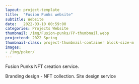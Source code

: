 ```yaml
---
layout: project-template
title:  "Fusion Punks website"
subtitle: Website
date:   2022-03-10 00:59:00
categories: Projects Website
thumbnail: /img/Fusion-punks/FP-thumbnail.webp
projectend: 2022 Spring
thumbnail-class: project-thumbnail-container block-size-m
images:
- /img/poker/
---
```


Fusion Punks
NFT creation service.

Branding design - NFT collection.
Site design service